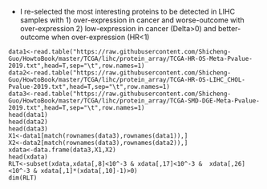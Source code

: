 

* I re-selected the most interesting proteins to be detected in LIHC samples with 1) over-expression in cancer and worse-outcome with over-expression 2) low-expression in cancer (Delta>0) and better-outcome when over-expression (HR<1)
```
data1<-read.table("https://raw.githubusercontent.com/Shicheng-Guo/HowtoBook/master/TCGA/lihc/protein_array/TCGA-HR-OS-Meta-Pvalue-2019.txt",head=T,sep="\t",row.names=1)
data2<-read.table("https://raw.githubusercontent.com/Shicheng-Guo/HowtoBook/master/TCGA/lihc/protein_array/TCGA-HR-OS-LIHC_CHOL-Pvalue-2019.txt",head=T,sep="\t",row.names=1)
data3<-read.table("https://raw.githubusercontent.com/Shicheng-Guo/HowtoBook/master/TCGA/lihc/protein_array/TCGA-SMD-DGE-Meta-Pvalue-2019.txt",head=T,sep="\t",row.names=1)
head(data1)
head(data2)
head(data3)
X1<-data1[match(rownames(data3),rownames(data1)),]
X2<-data2[match(rownames(data3),rownames(data2)),]
xdata<-data.frame(data3,X1,X2)
head(xdata)
RLT<-subset(xdata,xdata[,8]<10^-3 & xdata[,17]<10^-3 &  xdata[,26]<10^-3 & xdata[,1]*(xdata[,10]-1)>0)
dim(RLT)
```
